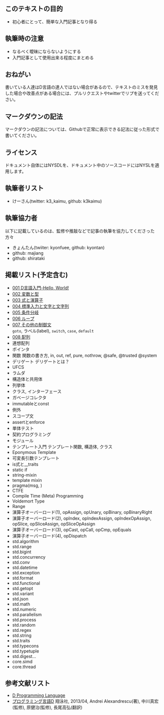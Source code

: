 ## このテキストの目的

* 初心者にとって、簡単な入門記事となり得る  


## 執筆時の注意

* なるべく曖昧にならないようにする  
* 入門記事として使用出来る程度にまとめる  


## おねがい

書いている人達はD言語の達人ではない場合があるので、テキストのミスを発見した場合や改善点がある場合には、プルリクエストやtwitterでリプを送ってください。


## マークダウンの記法

マークダウンの記法については、Githubで正常に表示できる記法に従った形式で書いてください。


## ライセンス

ドキュメント自体にはNYSDLを、ドキュメント中のソースコードにはNYSLを適用します。


## 執筆者リスト

* けーさん(twitter: k3_kaimu, github: k3kaimu)


## 執筆協力者

以下に記載しているのは、監修や推敲などで記事の執筆を協力してくださった方々

* きょんたん(twiiter: kyonfuee, github: kyontan)
* github: majiang
* github: shirataki


## 掲載リスト(予定含む)

* [001 D言語入門-Hello, World!](https://github.com/k3kaimu/d-manual/blob/master/hello_world.md)
* [002 変数と型](https://github.com/k3kaimu/d-manual/blob/master/variable_type.md)
* [003 式と演算子](https://github.com/k3kaimu/d-manual/blob/master/expr_operator.md)
* [004 標準入力と文字と文字列](https://github.com/k3kaimu/d-manual/blob/master/standardinput.md)
* [005 条件分岐](https://github.com/k3kaimu/d-manual/blob/master/if.md)
* [006 ループ](https://github.com/k3kaimu/d-manual/blob/master/loop.md)
* [007 その他の制御文](https://github.com/k3kaimu/d-manual/blob/master/other_statements.md)  
    `goto`, ラベル(label), `switch`, `case`, `default`
* [008 配列](ttps://github.com/k3kaimu/d-manual/blob/master/array.md)
* 連想配列
* ポインタ
* 関数                    関数の書き方, in, out, ref, pure, nothrow, @safe, @trusted @system
* デリゲート                 デリゲートとは？
* UFCS
* ラムダ
* 構造体と共用体
* 列挙体
* クラス, インターフェース
* ガベージコレクタ
* immutableとconst
* 例外
* スコープ文
* assertとenforce
* 単体テスト
* 契約プログラミング
* モジュール
* テンプレート入門          テンプレート関数, 構造体, クラス
* Eponymous Template
* 可変長引数テンプレート
* is式と__traits
* static if
* string-mixin
* template mixin
* pragma(msg, )
* CTFE
* Compile Time (Meta) Programming
* Voldemort Type
* Range
* 演算子オーバーロード(1), opAssign, opUnary, opBinary, opBinaryRight
* 演算子オーバーロード(2), opIndex, opIndexAssign, opIndexOpAssign, opSlice, opSliceAssign, opSliceOpAssign
* 演算子オーバーロード(3), opCast, opCall, opCmp, opEquals
* 演算子オーバーロード(4), opDispatch
* std.algorithm
* std.range
* std.bigint
* std.concurrency
* std.conv
* std.datetime
* std.exception
* std.format
* std.functional
* std.getopt
* std.variant
* std.json
* std.math
* std.numeric
* std.parallelism
* std.process
* std.random
* std.regex
* std.string
* std.traits
* std.typecons
* std.typetuple
* std.digest...
* core.simd
* core.thread

## 参考文献リスト

* [D Programming Language](http://dlang.org/)
* [プログラミング言語D](http://www.amazon.co.jp/%E3%83%97%E3%83%AD%E3%82%B0%E3%83%A9%E3%83%9F%E3%83%B3%E3%82%B0%E8%A8%80%E8%AA%9ED-Andrei-Alexandrescu/dp/4798131105) 翔泳社, 2013/04, Andrei Alexandrescu(著), 中川真宏(監修), 原健治(監修), 長尾高弘(翻訳)
